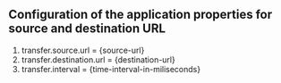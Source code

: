 ## Configuration of the application properties for source and destination URL 

  1. transfer.source.url = {source-url}
  2. transfer.destination.url = {destination-url}
  3. transfer.interval = {time-interval-in-miliseconds}
